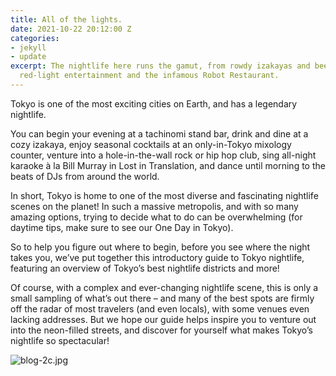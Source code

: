 ```yaml
---
title: All of the lights.
date: 2021-10-22 20:12:00 Z
categories:
- jekyll
- update
excerpt: The nightlife here runs the gamut, from rowdy izakayas and beer bars, to
  red-light entertainment and the infamous Robot Restaurant.
---
```


Tokyo is one of the most exciting cities on Earth, and has a legendary nightlife.

You can begin your evening at a tachinomi stand bar, drink and dine at a cozy izakaya, enjoy seasonal cocktails at an only-in-Tokyo mixology counter, venture into a hole-in-the-wall rock or hip hop club, sing all-night karaoke à la Bill Murray in Lost in Translation, and dance until morning to the beats of DJs from around the world.

In short, Tokyo is home to one of the most diverse and fascinating nightlife scenes on the planet! In such a massive metropolis, and with so many amazing options, trying to decide what to do can be overwhelming (for daytime tips, make sure to see our One Day in Tokyo).

So to help you figure out where to begin, before you see where the night takes you, we’ve put together this introductory guide to Tokyo nightlife, featuring an overview of Tokyo’s best nightlife districts and more!

Of course, with a complex and ever-changing nightlife scene, this is only a small sampling of what’s out there – and many of the best spots are firmly off the radar of most travelers (and even locals), with some venues even lacking addresses. But we hope our guide helps inspire you to venture out into the neon-filled streets, and discover for yourself what makes Tokyo’s nightlife so spectacular!

![blog-2c.jpg](/uploads/blog-2c.jpg)